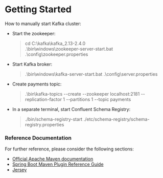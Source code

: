 # Getting Started

How to manually start Kafka cluster:
* Start the zookeeper:
  > cd C:\kafka\kafka_2.13-2.4.0<br> 
  >.\bin\windows\zookeeper-server-start.bat .\config\zookeeper.properties<br>
  
* Start Kafka broker:
  > .\bin\windows\kafka-server-start.bat .\config\server.properties<br>
                      
* Create payments topic:
  > .\bin\kafka-topics --create --zookeeper localhost:2181 --replication-factor 1 --partitions 1 --topic payments

* In a separate terminal, start Confluent Schema Registry:
  > ./bin/schema-registry-start ./etc/schema-registry/schema-registry.properties

### Reference Documentation
For further reference, please consider the following sections:

* [Official Apache Maven documentation](https://maven.apache.org/guides/index.html)
* [Spring Boot Maven Plugin Reference Guide](https://docs.spring.io/spring-boot/docs/2.2.4.RELEASE/maven-plugin/)
* [Jersey](https://docs.spring.io/spring-boot/docs/2.2.4.RELEASE/reference/htmlsingle/#boot-features-jersey)

